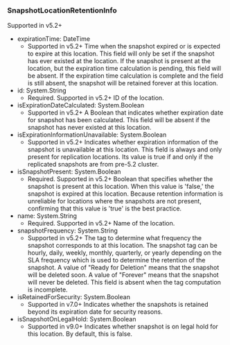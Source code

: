 ### SnapshotLocationRetentionInfo
Supported in v5.2+

- expirationTime: DateTime
  - Supported in v5.2+
Time when the snapshot expired or is expected to expire at this location. This field will only be set if the snapshot has ever existed at the location. If the snapshot is present at the location, but the expiration time calculation is pending, this field will be absent. If the expiration time calculation is complete and the field is still absent, the snapshot will be retained forever at this location.
- id: System.String
  - Required. Supported in v5.2+
ID of the location.
- isExpirationDateCalculated: System.Boolean
  - Supported in v5.2+
A Boolean that indicates whether expiration date for snapshot has been calculated. This field will be absent if the snapshot has never existed at this location.
- isExpirationInformationUnavailable: System.Boolean
  - Supported in v5.2+
Indicates whether expiration information of the snapshot is unavailable at this location. This field is always and only present for replication locations. Its value is true if and only if the replicated snapshots are from pre-5.2 cluster.
- isSnapshotPresent: System.Boolean
  - Required. Supported in v5.2+
Boolean that specifies whether the snapshot is present at this location. When this value is 'false,' the snapshot is expired at this location. Because retention information is unreliable for locations where the snapshots are not present, confirming that this value is 'true' is the best practice.
- name: System.String
  - Required. Supported in v5.2+
Name of the location.
- snapshotFrequency: System.String
  - Supported in v5.2+
The tag to determine what frequency the snapshot corresponds to at this location. The snapshot tag can be hourly, daily, weekly, monthly, quarterly, or yearly depending on the SLA frequency which is used to determine the retention of the snapshot. A value of "Ready for Deletion" means that the snapshot will be deleted soon. A value of "Forever" means that the snapshot will never be deleted. This field is absent when the tag computation is incomplete.
- isRetainedForSecurity: System.Boolean
  - Supported in v7.0+
Indicates whether the snapshots is retained beyond its expiration date for security reasons.
- isSnapshotOnLegalHold: System.Boolean
  - Supported in v9.0+
Indicates whether snapshot is on legal hold for this location. By default, this is false.
